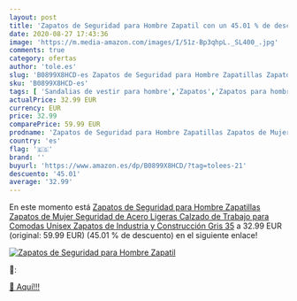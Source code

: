 ```yaml
---
layout: post
title: 'Zapatos de Seguridad para Hombre Zapatil con un 45.01 % de descuento'
date: 2020-08-27 17:43:36
image: 'https://m.media-amazon.com/images/I/51z-Bp3qhpL._SL400_.jpg'
comments: true
category: ofertas
author: 'tole.es'
slug: 'B0899X8HCD-es Zapatos de Seguridad para Hombre Zapatillas Zapatos de...'
sku: 'B0899X8HCD-es'
tags: [ 'Sandalias de vestir para hombre','Zapatos','Zapatos para hombre','Zapatos y complementos','zapatos', ]
actualPrice: 32.99 EUR
currency: EUR
price: 32.99
comparePrice: 59.99 EUR
prodname: 'Zapatos de Seguridad para Hombre Zapatillas Zapatos de Mujer Seguridad de Acero Ligeras Calzado de Trabajo para Comodas Unisex Zapatos de Industria y Construcción Gris 35'
country: 'es'
flag: '🇪🇸'
brand: ''
buyurl: 'https://www.amazon.es/dp/B0899X8HCD/?tag=tolees-21'
descuento: '45.01'
average: '32.99'
---
```


En este momento está [Zapatos de Seguridad para Hombre Zapatillas Zapatos de Mujer Seguridad de Acero Ligeras Calzado de Trabajo para Comodas Unisex Zapatos de Industria y Construcción Gris 35](https://www.amazon.es/dp/B0899X8HCD/?tag=tolees-21) a 32.99 EUR (original: 59.99 EUR) (45.01 %  de descuento) en el siguiente enlace!

[![Zapatos de Seguridad para Hombre Zapatil](https://m.media-amazon.com/images/I/51z-Bp3qhpL._SL400_.jpg)](https://www.amazon.es/dp/B0899X8HCD/?tag=tolees-21)

🔎:


[🛒 Aquí!!!](https://www.amazon.es/dp/B0899X8HCD/?tag=tolees-21)
